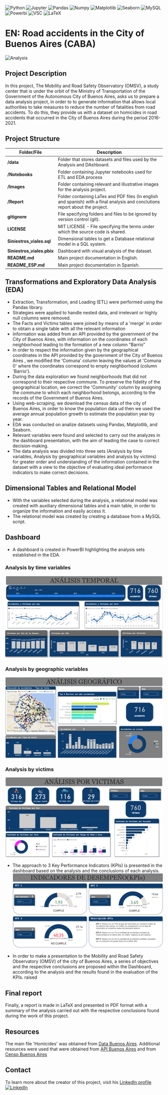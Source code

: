 ![Python](https://img.shields.io/badge/Python-333333?style=flat&logo=python)
![Jupyter](https://img.shields.io/badge/-Jupyter_Notebook-333333?style=flat&logo=jupyter)
![Pandas](https://img.shields.io/badge/-Pandas-333333?style=flat&logo=pandas)
![Numpy](https://img.shields.io/badge/-Numpy-333333?style=flat&logo=numpy)
![Matplotlib](https://img.shields.io/badge/-Matplotlib-333333?style=flat&logo=matplotlib)
![Seaborn](https://img.shields.io/badge/-Seaborn-333333?style=flat&logo=seaborn)
![MySQL](https://img.shields.io/badge/-MySQL-333333?style=flat&logo=mysql)
![Powerbi](https://img.shields.io/badge/-PowerBI-333333?style=flat&logo=powerbi)
![VSC](https://img.shields.io/badge/Visual_Studio_Code-333333?style=flat&logo=visual%20studio%20code&logoColor=white)
![LaTeX](https://img.shields.io/badge/LaTeX-333333?style=flat-square&logo=LaTeX&logoColor=white)

# EN: Road accidents in the City of Buenos Aires (CABA)

![Analysis](images/Siniestros_Viales.gif)

## Project Description

In this project, The Mobility and Road Safety Observatory (OMSV), a study center that is under the orbit of the Ministry of Transportation of the Government of the Autonomous City of Buenos Aires, asks us to prepare a data analysis project, in order to to generate information that allows local authorities to take measures to reduce the number of fatalities from road accidents. To do this, they provide us with a dataset on homicides in road accidents that occurred in the City of Buenos Aires during the period 2016-2021.


## Project Structure 

| Folder/File              | Description                                                                                  |
| ------------------------ | -------------------------------------------------------------------------------------------- |
| **/data**                | Folder that stores datasets and files used by the Analysis and DAshboard.                              |
| **/Notebooks**           | Folder containing Jupyter notebooks used for ETL and EDA process |
| **/Images**              | Folder containing relevant and illustrative images for the analysis project. |
| **/Report**              | Folder containing LaTex and PDF files (In english and spanish) with a final analysis and conclutions report about the project.|
| **gitignore**            | File specifying folders and files to be ignored by version control (git).                      |
| **LICENSE**              | MIT LICENSE - File specifying the terms under which the source code is shared.                 |
| **Siniestros_viales.sql**| Dimensional tables to get a Database relational model in a SQL system.                            |
| **Siniestros_viales.pbix** | Dashboard with visual analysis of the dataset. |
| **README.md**            | Main project documentation in English.                                                         |
| **README_ESP.md**        | Main project documentation in Spanish.                                                         |


## Transformations and Exploratory Data Analysis (EDA)

- Extraction, Transformation, and Loading (ETL) were performed using the Pandas library.
- Strategies were applied to handle nested data, and irrelevant or highly null columns were removed.
- The Facts and Victims tables were joined by means of a 'merge' in order to obtain a single table with all the relevant information
- Information was added from an API provided by the government of the City of Buenos Aires, with information on the coordinates of each neighborhood leading to the formation of a new column "Barrio"
- In order to respect the information given by the geographical coordinates in the API provided by the government of the City of Buenos Aires , we modified the 'Comuna' column leaving the values ​​at 'Comuna 0' where the coordinates correspond to empty neighborhood (column 'Barrio').
- During the data exploration we found neighborhoods that did not correspond to their respective commune. To preserve the fidelity of the geographical location, we correct the 'Community' column by assigning the commune to which each neighborhood belongs, according to the records of the Government of Buenos Aires.
- Using web-scraping, we download the census data of the city of Buenos Aires, in order to know the population data ud then we used the average annual population growth to estimate the population year by year.
- EDA was conducted on analize datasets using Pandas, Matplotlib, and Seaborn.
- Relevant variables were found and selected to carry out the analyzes in the dashboard presentation, with the aim of leading the case to correct decision-making.
- The data analysis was divided into three sets (Analysis by time variables, Analysis by geographical variables and analysis by victims) for greater order and understanding of the information contained in the dataset with a view to the objective of evaluating ideal performance indicators to make correct decisions.

## Dimensional Tables and Relational Model

- With the variables selected during the analysis, a relational model was created with auxiliary dimensional tables and a main table, in order to organize the information and easily access it.
- The relational model was created by creating a database from a MySQL script.

## Dashboard

- A dashboard is created in PowerBI highlighting the analysis sets established in the EDA.

### Analysis by time variables
![Tem](images/Tem_Analysis.jpg)

### Analysis by geographic variables
![Geo](images/Geo_Analysis.jpg)
### Analysis by victims
![Vic](images/Vic_Analysis.jpg)

- The approach to 3 Key Performance Indicators (KPIs) is presented in the dashboard based on the analysis and the conclusions of each analysis.
![Vic](images/KPI.png)

- In order to make a presentation to the Mobility and Road Safety Observatory (OMSV) of the city of Buenos Aires, a series of objectives and the respective conclusions are proposed within the Dashboard, according to the analysis and the results found in the evaluation of the KPIs. raised


## Final report

Finally, a report is made in LaTeX and presented in PDF format with a summary of the analysis carried out with the respective conclusions found during the work of this project.

## Resources
The main file 'Homicides' was obtained from [Data Buenos Aires](https://data.buenosaires.gob.ar/dataset/victimas-siniestros-viales).
Additional resources were used that were obtained from [API Buenos Aires](https://datosabiertos-usig-apis.buenosaires.gob.ar/datos_utiles) and from [Censo Buenos Aires](https://es.wikipedia.org/wiki/Buenos_Aires)

## Contact 

To learn more about the creator of this project, visit his [LinkedIn profile](https://www.linkedin.com/in/leonardo-cort%C3%A9s-zambrano-13522295/) [![LinkedIn](https://img.shields.io/badge/LinkedIn-blue?style=flat-square&logo=linkedin)](https://www.linkedin.com/in/leonardo-cort%C3%A9s-zambrano-13522295/)